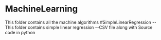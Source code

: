 # MachineLearning

This folder contains all the machine algorithms 
#SimpleLinearRegression
--This folder contains simple linear regression 
--CSV file along with Source code in python
